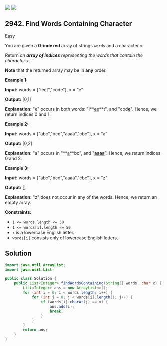 [![](https://img.shields.io/github/stars/javadev/LeetCode-in-Java?label=Stars&style=flat-square)](https://github.com/javadev/LeetCode-in-Java)
[![](https://img.shields.io/github/forks/javadev/LeetCode-in-Java?label=Fork%20me%20on%20GitHub%20&style=flat-square)](https://github.com/javadev/LeetCode-in-Java/fork)

## 2942\. Find Words Containing Character

Easy

You are given a **0-indexed** array of strings `words` and a character `x`.

Return _an **array of indices** representing the words that contain the character_ `x`.

**Note** that the returned array may be in **any** order.

**Example 1:**

**Input:** words = ["leet","code"], x = "e"

**Output:** [0,1]

**Explanation:** "e" occurs in both words: "l**<ins>ee</ins>**t", and "cod<ins>**e**</ins>". Hence, we return indices 0 and 1. 

**Example 2:**

**Input:** words = ["abc","bcd","aaaa","cbc"], x = "a"

**Output:** [0,2]

**Explanation:** "a" occurs in "**<ins>a</ins>**bc", and "<ins>**aaaa**</ins>". Hence, we return indices 0 and 2. 

**Example 3:**

**Input:** words = ["abc","bcd","aaaa","cbc"], x = "z"

**Output:** []

**Explanation:** "z" does not occur in any of the words. Hence, we return an empty array. 

**Constraints:**

*   `1 <= words.length <= 50`
*   `1 <= words[i].length <= 50`
*   `x` is a lowercase English letter.
*   `words[i]` consists only of lowercase English letters.

## Solution

```java
import java.util.ArrayList;
import java.util.List;

public class Solution {
    public List<Integer> findWordsContaining(String[] words, char x) {
        List<Integer> ans = new ArrayList<>();
        for (int i = 0; i < words.length; i++) {
            for (int j = 0; j < words[i].length(); j++) {
                if (words[i].charAt(j) == x) {
                    ans.add(i);
                    break;
                }
            }
        }
        return ans;
    }
}
```